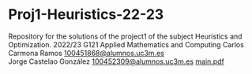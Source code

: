 # Proj1-Heuristics-22-23
Repository for the solutions of the project1 of the subject Heuristics and Optimization. 2022/23
G121 Applied Mathematics and Computing 
Carlos Carmona Ramos 100451868@alumnos.uc3m.es  
Jorge Castelao González 100452309@alumnos.uc3m.es 
[main.pdf](https://github.com/ccarmona02/Proj1-Heuristics-22-23/files/9853989/main.pdf)
